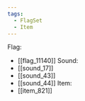 ```yaml
---
tags:
  - FlagSet
  - Item
---
```

Flag:
- [[flag_11140]]
Sound:
- [[sound_17]]
- [[sound_43]]
- [[sound_44]]
Item:
- [[item_821]]
